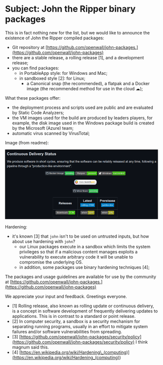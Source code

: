 # Subject: John the Ripper binary packages

This is in fact nothing new for the list, but we would like to announce the existence of John the Ripper
compiled packages:

- Git repository at [https://github.com/openwall/john-packages.](https://github.com/openwall/john-packages)
- there are a stable release, a rolling release [1], and a development release;
- you can find packages:
  - in PortableApp style: for Windows and Mac;
  - in sandboxed style [2]: for Linux;
    - a Canonical snap (the recommended), a flatpak and a Docker image (the recommended method for use in the cloud ☁);

What these packages offer:

- the deployment process and scripts used are public and are evaluated by Static Code Analyzers;
- the VM images used for the build are produced by leaders players, for example, the disk image used in the
  Windows package build is created by the Microsoft (Azure) team;
- automatic virus scanned by VirusTotal;

Image (from readme):

![Deployment Process](deployment.png)

Hardening:

- it's known [3] that `john` isn't to be used on untrusted inputs, but how about use hardening with `john`?
  - our Linux packages execute in a sandbox which limits the system privileges so that if a malicious
    content manages exploits a vulnerability to execute arbitrary code it will be unable to compromise the
    underlying OS.
  - in addition, some packages use binary hardening techniques [4];

The packages and usage guidelines are available for use by the community at
[https://github.com/openwall/john-packages.](https://github.com/openwall/john-packages)

We appreciate your input and feedback. Greetings everyone.

- [1] Rolling release, also known as rolling update or continuous delivery, is a concept in software development of
  frequently delivering updates to applications. This is in contrast to a standard or point release.
- [2] In computer security, a sandbox is a security mechanism for separating running programs, usually in an effort
  to mitigate system failures and/or software vulnerabilities from spreading.
- [3] [https://github.com/openwall/john-packages/security/policy](https://github.com/openwall/john-packages/security/policy)
  I think magnum said this.
- [4] [https://en.wikipedia.org/wiki/Hardening\_(computing)](<https://en.wikipedia.org/wiki/Hardening_(computing)>)
